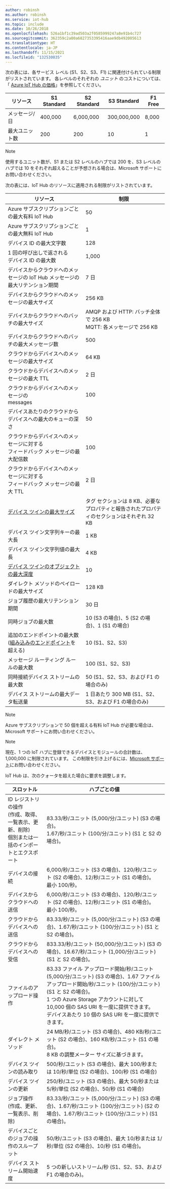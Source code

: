 ```yaml
---
author: robinsh
ms.author: robinsh
ms.service: iot-hub
ms.topic: include
ms.date: 10/26/2018
ms.openlocfilehash: 526a1bf1c39ad503a2f0585999247a8e91b4c727
ms.sourcegitcommit: 362359c2a00a6827353395416aae9db492005613
ms.translationtype: HT
ms.contentlocale: ja-JP
ms.lasthandoff: 11/15/2021
ms.locfileid: "132530035"
---
```

次の表には、各サービス レベル (S1、S2、S3、F1) に関連付けられている制限がリストされています。 各レベルのそれぞれの *ユニット* のコストについては、「 [Azure IoT Hub の価格](https://azure.microsoft.com/pricing/details/iot-hub/)」を参照してください。

| リソース | S1 Standard | S2 Standard | S3 Standard | F1 Free |
| --- | --- | --- | --- | --- |
| メッセージ/日 |400,000 |6,000,000 |300,000,000 |8,000 |
| 最大ユニット数 |200 |200 |10 |1 |

> [!NOTE]
> 使用するユニット数が、S1 または S2 レベルのハブでは 200 を、S3 レベルのハブでは 10 をそれぞれ超えることが予想される場合は、Microsoft サポートにお問い合わせください。
> 
> 

次の表には、IoT Hub のリソースに適用される制限がリストされています。

| リソース | 制限 |
| --- | --- |
| Azure サブスクリプションごとの最大有料 IoT Hub |50 |
| Azure サブスクリプションごとの最大無料 IoT Hub |1 |
| デバイス ID の最大文字数 | 128 |
| 1 回の呼び出しで返される<br/> デバイス ID の最大数 |1,000 |
| デバイスからクラウドへのメッセージの IoT Hub メッセージの最大リテンション期間 |7 日 |
| デバイスからクラウドへのメッセージの最大サイズ |256 KB |
| デバイスからクラウドへのバッチの最大サイズ |AMQP および HTTP: バッチ全体で 256 KB <br/>MQTT: 各メッセージで 256 KB |
| デバイスからクラウドへのバッチの最大メッセージ数 |500 |
| クラウドからデバイスへのメッセージの最大サイズ |64 KB |
| クラウドからデバイスへのメッセージの最大 TTL |2 日 |
| クラウドからデバイスへのメッセージの <br/> messages |100 |
| デバイスあたりのクラウドからデバイスへの最大のキューの深さ |50 |
| クラウドからデバイスへのメッセージに対する <br/> フィードバック メッセージの最大配信数 |100 |
| クラウドからデバイスへのメッセージに対する <br/> フィードバック メッセージの最大 TTL |2 日 |
| [デバイス ツインの最大サイズ](../articles/iot-hub/iot-hub-devguide-device-twins.md#device-twin-size) | タグ セクションは 8 KB、必要なプロパティと報告されたプロパティのセクションはそれぞれ 32 KB |
| デバイス ツイン文字列キーの最大長 | 1 KB |
| デバイス ツイン文字列値の最大長 | 4 KB |
| [デバイス ツインのオブジェクトの最大深度](../articles/iot-hub/iot-hub-devguide-device-twins.md#tags-and-properties-format) | 10 |
| ダイレクト メソッドのペイロードの最大サイズ | 128 KB |
| ジョブ履歴の最大リテンション期間 | 30 日 |
| 同時ジョブの最大数 | 10 (S3 の場合)、5 (S2 の場合)、1 (S1 の場合) |
| 追加のエンドポイントの最大数 ([組み込みのエンドポイント](../articles/iot-hub/iot-hub-devguide-endpoints.md)を超える) | 10 (S1、S2、S3) |
| メッセージ ルーティング ルールの最大数 | 100 (S1、S2、S3) |
| 同時接続デバイス ストリームの最大数 | 50 (S1、S2、S3、および F1 の場合のみ) |
| デバイス ストリームの最大データ転送量 | 1 日あたり 300 MB (S1、S2、S3、および F1 の場合のみ) |

> [!NOTE]
> Azure サブスクリプションで 50 個を超える有料 IoT Hub が必要な場合は、Microsoft サポートにお問い合わせください。

> [!NOTE]
> 現在、1 つの IoT ハブに登録できるデバイスとモジュールの合計数は、1,000,000 に制限されています。 この制限を引き上げるには、[Microsoft サポート](https://azure.microsoft.com/support/options/)にお問い合わせください。

IoT Hub は、次のクォータを超えた場合に要求を調整します。

| スロットル | ハブごとの値 |
| --- | --- |
| ID レジストリの操作 <br/> (作成、取得、一覧表示、更新、削除) <br/> 個別または一括のインポートとエクスポート |83.33/秒/ユニット (5,000/分/ユニット) (S3 の場合)。 <br/> 1.67/秒/ユニット (100/分/ユニット) (S1 と S2 の場合)。 |
| デバイスの接続 |6,000/秒/ユニット (S3 の場合)、120/秒/ユニット (S2 の場合)、12/秒/ユニット (S1 の場合)。 <br/>最小 100/秒。 |
| デバイスからクラウドへの送信 |6,000/秒/ユニット (S3 の場合)、120/秒/ユニット (S2 の場合)、12/秒/ユニット (S1 の場合)。 <br/>最小 100/秒。 |
| クラウドからデバイスへの送信 | 83.33/秒/ユニット (5,000/分/ユニット) (S3 の場合)、1.67/秒/ユニット (100/分/ユニット) (S1 と S2 の場合)。 |
| クラウドからデバイスへの受信 |833.33/秒/ユニット (50,000/分/ユニット) (S3 の場合)、16.67/秒/ユニット (1,000/分/ユニット) (S1 と S2 の場合)。 |
| ファイルのアップロード操作 |83.33 ファイル アップロード開始/秒/ユニット (5,000/分/ユニット) (S3 の場合)、1.67 ファイル アップロード開始/秒/ユニット (100/分/ユニット) (S1 と S2 の場合)。 <br/> 1 つの Azure Storage アカウントに対して 10,000 個の SAS URI を一度に提供できます。<br/> デバイスあたり 10 個の SAS URI を一度に提供できます。 |
| ダイレクト メソッド | 24 MB/秒/ユニット (S3 の場合)、480 KB/秒/ユニット (S2 の場合)、160 KB/秒/ユニット (S1 の場合)。<br/> 8 KB の調整メーター サイズに基づきます。 |
| デバイス ツインの読み取り | 500/秒/ユニット (S3 の場合)、最大 100/秒または 10/秒/単位 (S2 の場合)、100/秒 (S1 の場合) |
| デバイス ツインの更新 | 250/秒/ユニット (S3 の場合)、最大 50/秒または 5/秒/単位 (S2 の場合)、50/秒 (S1 の場合) |
| ジョブ操作 <br/> (作成、更新、一覧表示、削除) | 83.33/秒/ユニット (5,000/分/ユニット) (S3 の場合)、1.67/秒/ユニット (100/分/ユニット) (S2 の場合)、1.67/秒/ユニット (100/分/ユニット) (S1 の場合)。 |
| デバイスごとのジョブの操作のスループット | 50/秒/ユニット (S3 の場合)、最大 10/秒または 1/秒/単位 (S2 の場合)、10/秒 (S1 の場合)。 |
| デバイス ストリーム開始速度 | 5 つの新しいストリーム/秒 (S1、S2、S3、および F1 の場合のみ)。 |
